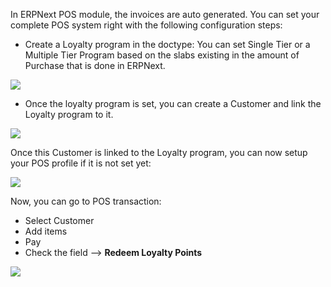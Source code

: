 In ERPNext POS module, the invoices are auto generated. You can set your complete POS system right with the following configuration steps:

*   Create a Loyalty program in the doctype: You can set Single Tier or a Multiple Tier Program based on the slabs existing in the amount of Purchase that is done in ERPNext.

![](https://docs.erpnext.com/files/GPSIGPX.png)

*   Once the loyalty program is set, you can create a Customer and link the Loyalty program to it.

![](https://docs.erpnext.com/files/9Wphzgr.png)

Once this Customer is linked to the Loyalty program, you can now setup your POS profile if it is not set yet:

![](https://docs.erpnext.com/files/Lw5UhFp.png)

Now, you can go to POS transaction:

*   Select Customer
*   Add items
*   Pay
*   Check the field --> **Redeem Loyalty Points**

![](https://docs.erpnext.com/files/s2Jps8N.png)